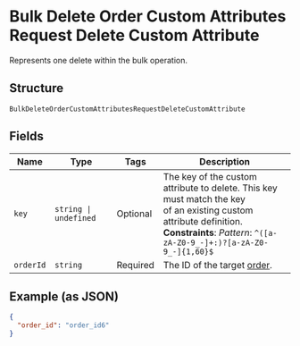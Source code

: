 
# Bulk Delete Order Custom Attributes Request Delete Custom Attribute

Represents one delete within the bulk operation.

## Structure

`BulkDeleteOrderCustomAttributesRequestDeleteCustomAttribute`

## Fields

| Name | Type | Tags | Description |
|  --- | --- | --- | --- |
| `key` | `string \| undefined` | Optional | The key of the custom attribute to delete.  This key must match the key<br>of an existing custom attribute definition.<br>**Constraints**: *Pattern*: `^([a-zA-Z0-9_-]+:)?[a-zA-Z0-9_-]{1,60}$` |
| `orderId` | `string` | Required | The ID of the target [order](../../doc/models/order.md). |

## Example (as JSON)

```json
{
  "order_id": "order_id6"
}
```

